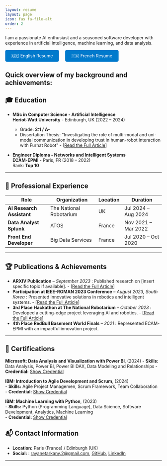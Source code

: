 ```yaml
---
layout: resume
layout: page
icon: fas fa-file-alt
order: 2
---
```



I am a passionate AI enthusiast and a seasoned software developer with experience in artificial intelligence, machine learning, and data analysis. 

<div style="display: flex; gap: 20px;">
  <a href="/pdf/ResumeENG.pdf" class="btn" style="padding: 10px 20px; background-color: #007acc; color: white; text-decoration: none; border-radius: 5px; text-align: center;">
    🇬🇧 English Resume
  </a>
  <a href="/pdf/ResumeFR.pdf" class="btn" style="padding: 10px 20px; background-color: #007acc; color: white; text-decoration: none; border-radius: 5px; text-align: center;">
    🇫🇷 French Resume
  </a>
</div>


Quick overview of my background and achievements:
---
## 🎓 Education

- **MSc in Computer Science - Artificial Intelligence**  
  **Heriot-Watt University** - Edinburgh, UK (2022 – 2024)  
   - Grade: **2:1 / A-**
   - Dissertation Thesis: "Investigating the role of multi-modal and uni-modal communication in developing trust in human-robot interaction with Furhat Robot" - [[Read the Full Article](https://rayaneb0t.github.io/posts/Master-Dissertation/)] 

- **Engineer Diploma - Networks and Intelligent Systems**  
  **ECAM-EPMI** - Paris, FR (2018 – 2022)  
  Rank: **Top 10**

---

## 💼 Professional Experience

| Role                     | Organization               | Location  | Duration           |
|--------------------------|----------------------------|-----------|--------------------|
| **AI Research Assistant** | The National Robotarium    | UK        | Jul 2024 – Aug 2024 |
| **Data Analyst Splunk**   | ATOS                       | France    | Nov 2021 – Mar 2022 |
| **Front End Developer**   | Big Data Services          | France    | Jul 2020 – Oct 2020 |

---

## 🏆 Publications & Achievements
- **ARXIV Publication** – *September 2023* : Published research on [insert specific topic if available].  - [[Read the Full Article](https://rayaneb0t.github.io/posts/arXiv-Publication/)] 
- **Participation at IEEE-ROMAN 2023 Conference** – *August 2023, South Korea* : Presented innovative solutions in robotics and intelligent systems.  - [[Read the Full Article](https://rayaneb0t.github.io/posts/IEEE-ROMAN/)] 
- **3rd Place** **Hackathon at The National Robotarium** – *October 2023* : Developed a cutting-edge project leveraging AI and robotics. - [[Read the Full Article](https://rayaneb0t.github.io/posts/Hackaton/)] 
- **4th Place** **RedBull Basement World Finals** – *2021* : Represented ECAM-EPMI with an impactful innovation project.


---
## 📜 Certifications

**Microsoft: Data Analysis and Visualization with Power BI**, (2024)
    - **Skills:** Data Analysis, Power BI, Power BI DAX, Data Modeling and Relationships
    - **Credential:** [Show Credential](https://coursera.org/verify/43LB5QJ7N8BH)

**IBM: Introduction to Agile Development and Scrum**, (2024)  
    - **Skills:** Agile Project Managemen, Scrum Framework, Team Collaboration  
    - **Credential:** [Show Credential](https://coursera.org/verify/BRQDZZNPGA4C)

**IBM: Machine Learning with Python**, (2023)  
    - **Skills:** Python (Programming Language), Data Science, Software Development, Analytics, Machine Learning  
    - **Credential:** [Show Credential](https://www.coursera.org/account/accomplishments/records/CH5TCC5KCWCA)

## 📬 Contact Information
- **Location:** Paris (France) / Edinburgh (UK) 
- **Social:** : [rayanetarkany.2@gmail.com](mailto:rayanetarkany.2@gmail.com), [GitHub](https://github.com/rayaneB0t), [LinkedIn](https://www.linkedin.com/in/rayane-tarkany/)  

---